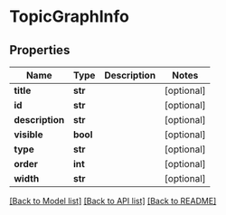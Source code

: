 # TopicGraphInfo

## Properties
Name | Type | Description | Notes
------------ | ------------- | ------------- | -------------
**title** | **str** |  | [optional] 
**id** | **str** |  | [optional] 
**description** | **str** |  | [optional] 
**visible** | **bool** |  | [optional] 
**type** | **str** |  | [optional] 
**order** | **int** |  | [optional] 
**width** | **str** |  | [optional] 

[[Back to Model list]](../README.md#documentation-for-models) [[Back to API list]](../README.md#documentation-for-api-endpoints) [[Back to README]](../README.md)



